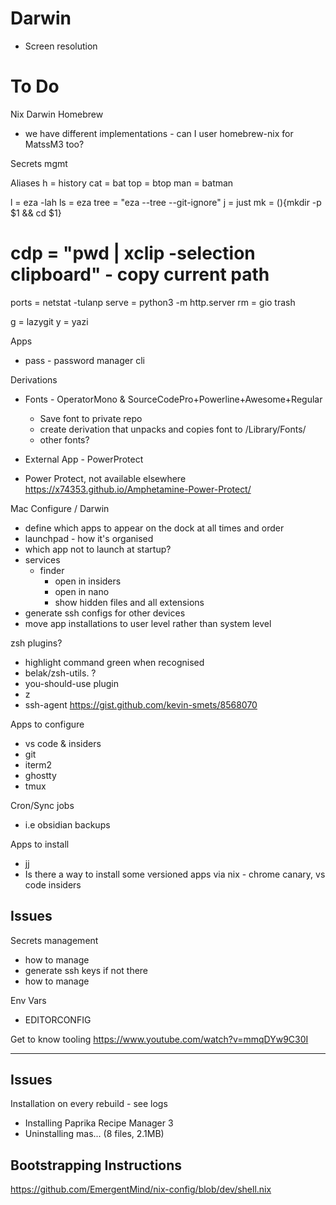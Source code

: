 # Darwin
- Screen resolution

# To Do

Nix Darwin Homebrew
- we have different implementations - can I user homebrew-nix for MatssM3 too?


Secrets mgmt

Aliases
h = history
cat = bat
top = btop
man = batman

l = eza -lah
ls = eza
tree = "eza --tree --git-ignore"
j = just
mk = (){mkdir -p $1 && cd $1}
# cdp = "pwd | xclip -selection clipboard" - copy current path
ports = netstat -tulanp
serve = python3 -m http.server
rm = gio trash

g = lazygit
y = yazi

Apps
- pass - password manager cli


Derivations
- Fonts - OperatorMono  & SourceCodePro+Powerline+Awesome+Regular
  - Save font to private repo
  - create derivation that unpacks and copies font to /Library/Fonts/
  - other fonts?

- External App - PowerProtect
 - Power Protect, not available elsewhere https://x74353.github.io/Amphetamine-Power-Protect/

Mac Configure / Darwin
- define which apps to appear on the dock at all times and order
- launchpad - how it's organised
- which app not to launch at startup?
- services
  - finder
    - open in insiders
    - open in nano
    - show hidden files and all extensions
- generate ssh configs for other devices
- move app installations to user level rather than system level

zsh plugins?
- highlight command green when recognised
- belak/zsh-utils. ?
- you-should-use plugin
- z
- ssh-agent
https://gist.github.com/kevin-smets/8568070

Apps to configure
- vs code & insiders
- git
- iterm2
- ghostty
- tmux

Cron/Sync jobs
- i.e obsidian backups

Apps to install
- jj
- Is there a way to install some versioned apps via nix - chrome canary, vs code insiders

Issues
- 

Secrets management
- how to manage 
- generate ssh keys if not there
- how to manage 

Env Vars
- EDITORCONFIG

Get to know tooling
  https://www.youtube.com/watch?v=mmqDYw9C30I


----

## Issues

Installation on every rebuild - see logs
- Installing Paprika Recipe Manager 3 
- Uninstalling mas... (8 files, 2.1MB)

## Bootstrapping Instructions

https://github.com/EmergentMind/nix-config/blob/dev/shell.nix


